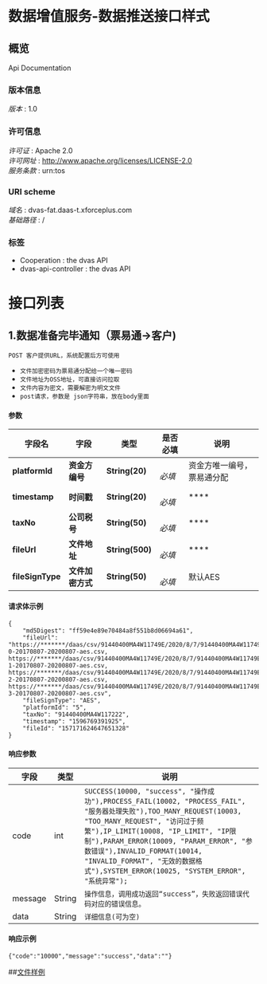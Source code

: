 # 数据增值服务-数据推送接口样式


<a name="overview"></a>
## 概览
Api Documentation


### 版本信息
*版本* : 1.0


### 许可信息
*许可证* : Apache 2.0  
*许可网址* : http://www.apache.org/licenses/LICENSE-2.0  
*服务条款* : urn:tos


### URI scheme
*域名* : dvas-fat.daas-t.xforceplus.com  
*基础路径* : /


### 标签

* Cooperation : the dvas API
* dvas-api-controller : the dvas API




<a name="paths"></a>
# 接口列表

<a name="dataReadyPush"></a>
## 1.数据准备完毕通知（票易通→客户)
```
POST 客户提供URL，系统配置后方可使用
```
* `文件加密密码为票易通分配给一个唯一密码`
* `文件地址为OSS地址，可直接访问拉取`
* `文件内容为密文，需要解密为明文文件`
* `post请求，参数是 json字符串，放在body里面`

#### 参数

|字段名|字段|类型|是否必填|说明|
|---|---|---|---|---|
|**platformId**|**资金方编号**|**String(20)**|  <br>*必填*|资金方唯一编号，票易通分配|
|**timestamp**|**时间戳**|**String(20)**|  <br>*必填*|****|
|**taxNo**|**公司税号**|**String(50)**|  <br>*必填*|****|
|**fileUrl**|**文件地址**|**String(500)**|  <br>*必填*|****|
|**fileSignType**|**文件加密方式**|**String(50)**|  <br>*必填*|默认AES|

#### 请求体示例
```
{
    "md5Digest": "ff59e4e89e70484a8f551b8d06694a61",
    "fileUrl": "https://*******/daas/csv/91440400MA4W11749E/2020/8/7/91440400MA4W11749E-0-20170807-20200807-aes.csv, https://*******/daas/csv/91440400MA4W11749E/2020/8/7/91440400MA4W11749E-1-20170807-20200807-aes.csv, https://*******/daas/csv/91440400MA4W11749E/2020/8/7/91440400MA4W11749E-2-20170807-20200807-aes.csv, https://*******/daas/csv/91440400MA4W11749E/2020/8/7/91440400MA4W11749E-3-20170807-20200807-aes.csv",
    "fileSignType": "AES",
    "platformId": "5",
    "taxNo": "91440400MA4W117222",
    "timestamp": "1596769391925",
    "fileId": "157171624647651328"
}
```


#### 响应参数

|字段|类型|说明|
|---|---|---|
|code|int|`SUCCESS(10000, "success", "操作成功"),PROCESS_FAIL(10002, "PROCESS_FAIL", "服务器处理失败"),TOO_MANY_REQUEST(10003, "TOO_MANY_REQUEST", "访问过于频繁"),IP_LIMIT(10008, "IP_LIMIT", "IP限制"),PARAM_ERROR(10009, "PARAM_ERROR", "参数错误"),INVALID_FORMAT(10014, "INVALID_FORMAT", "无效的数据格式"),SYSTEM_ERROR(10025, "SYSTEM_ERROR", "系统异常");`|
|message|String|`操作信息，调用成功返回“success”，失败返回错误代码对应的错误信息。`|
|data|String|`详细信息(可为空)`|


#### 响应示例

```
{"code":"10000","message":"success","data":""}
```



##<a href="../Demo(20200813).pdf">文件样例</a>